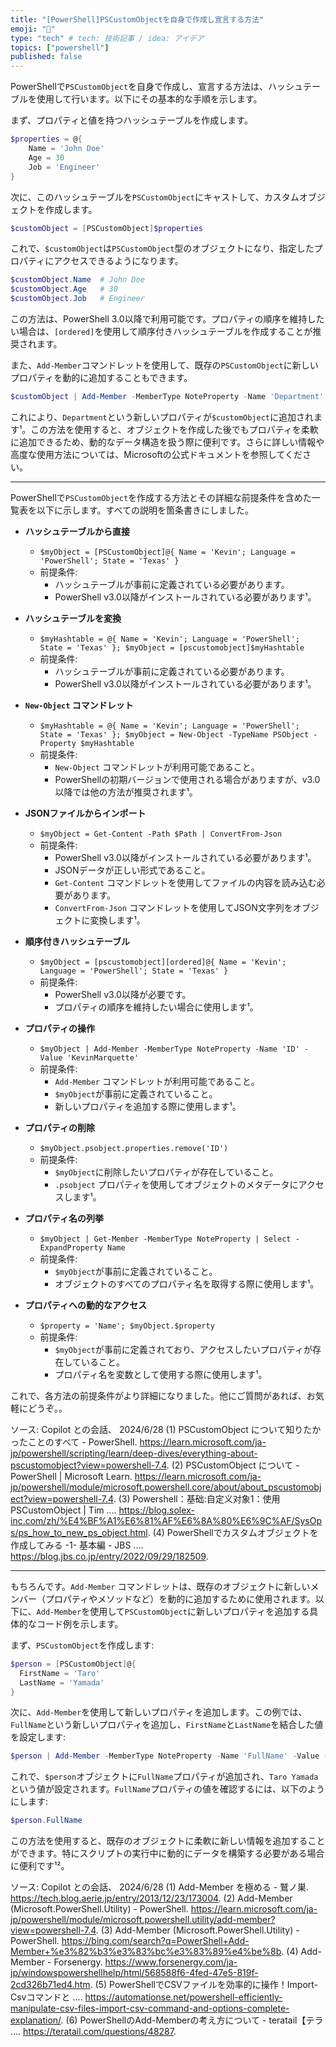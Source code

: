 ```yaml
---
title: "[PowerShell]PSCustomObjectを自身で作成し宣言する方法"
emoji: "🌟"
type: "tech" # tech: 技術記事 / idea: アイデア
topics: ["powershell"]
published: false
---
```


PowerShellで`PSCustomObject`を自身で作成し、宣言する方法は、ハッシュテーブルを使用して行います。以下にその基本的な手順を示します。

まず、プロパティと値を持つハッシュテーブルを作成します。

```powershell
$properties = @{
    Name = 'John Doe'
    Age = 30
    Job = 'Engineer'
}
```

次に、このハッシュテーブルを`PSCustomObject`にキャストして、カスタムオブジェクトを作成します。

```powershell
$customObject = [PSCustomObject]$properties
```

これで、`$customObject`は`PSCustomObject`型のオブジェクトになり、指定したプロパティにアクセスできるようになります。

```powershell
$customObject.Name  # John Doe
$customObject.Age   # 30
$customObject.Job   # Engineer
```

この方法は、PowerShell 3.0以降で利用可能です。プロパティの順序を維持したい場合は、`[ordered]`を使用して順序付きハッシュテーブルを作成することが推奨されます。

また、`Add-Member`コマンドレットを使用して、既存の`PSCustomObject`に新しいプロパティを動的に追加することもできます。

```powershell
$customObject | Add-Member -MemberType NoteProperty -Name 'Department' -Value 'Research and Development'
```

これにより、`Department`という新しいプロパティが`$customObject`に追加されます¹。この方法を使用すると、オブジェクトを作成した後でもプロパティを柔軟に追加できるため、動的なデータ構造を扱う際に便利です。さらに詳しい情報や高度な使用方法については、Microsoftの公式ドキュメントを参照してください。

---

PowerShellで`PSCustomObject`を作成する方法とその詳細な前提条件を含めた一覧表を以下に示します。すべての説明を箇条書きにしました。

- **ハッシュテーブルから直接**
  - `$myObject = [PSCustomObject]@{ Name = 'Kevin'; Language = 'PowerShell'; State = 'Texas' }`
  - 前提条件:
    - ハッシュテーブルが事前に定義されている必要があります。
    - PowerShell v3.0以降がインストールされている必要があります¹。

- **ハッシュテーブルを変換**
  - `$myHashtable = @{ Name = 'Kevin'; Language = 'PowerShell'; State = 'Texas' }; $myObject = [pscustomobject]$myHashtable`
  - 前提条件:
    - ハッシュテーブルが事前に定義されている必要があります。
    - PowerShell v3.0以降がインストールされている必要があります¹。

- **`New-Object` コマンドレット**
  - `$myHashtable = @{ Name = 'Kevin'; Language = 'PowerShell'; State = 'Texas' }; $myObject = New-Object -TypeName PSObject -Property $myHashtable`
  - 前提条件:
    - `New-Object` コマンドレットが利用可能であること。
    - PowerShellの初期バージョンで使用される場合がありますが、v3.0以降では他の方法が推奨されます¹。

- **JSONファイルからインポート**
  - `$myObject = Get-Content -Path $Path | ConvertFrom-Json`
  - 前提条件:
    - PowerShell v3.0以降がインストールされている必要があります¹。
    - JSONデータが正しい形式であること。
    - `Get-Content` コマンドレットを使用してファイルの内容を読み込む必要があります。
    - `ConvertFrom-Json` コマンドレットを使用してJSON文字列をオブジェクトに変換します¹。

- **順序付きハッシュテーブル**
  - `$myObject = [pscustomobject][ordered]@{ Name = 'Kevin'; Language = 'PowerShell'; State = 'Texas' }`
  - 前提条件:
    - PowerShell v3.0以降が必要です。
    - プロパティの順序を維持したい場合に使用します¹。

- **プロパティの操作**
  - `$myObject | Add-Member -MemberType NoteProperty -Name 'ID' -Value 'KevinMarquette'`
  - 前提条件:
    - `Add-Member` コマンドレットが利用可能であること。
    - `$myObject`が事前に定義されていること。
    - 新しいプロパティを追加する際に使用します¹。

- **プロパティの削除**
  - `$myObject.psobject.properties.remove('ID')`
  - 前提条件:
    - `$myObject`に削除したいプロパティが存在していること。
    - `.psobject` プロパティを使用してオブジェクトのメタデータにアクセスします¹。

- **プロパティ名の列挙**
  - `$myObject | Get-Member -MemberType NoteProperty | Select -ExpandProperty Name`
  - 前提条件:
    - `$myObject`が事前に定義されていること。
    - オブジェクトのすべてのプロパティ名を取得する際に使用します¹。

- **プロパティへの動的なアクセス**
  - `$property = 'Name'; $myObject.$property`
  - 前提条件:
    - `$myObject`が事前に定義されており、アクセスしたいプロパティが存在していること。
    - プロパティ名を変数として使用する際に使用します¹。

これで、各方法の前提条件がより詳細になりました。他にご質問があれば、お気軽にどうぞ。。

ソース: Copilot との会話、 2024/6/28
(1) PSCustomObject について知りたかったことのすべて - PowerShell. https://learn.microsoft.com/ja-jp/powershell/scripting/learn/deep-dives/everything-about-pscustomobject?view=powershell-7.4.
(2) PSCustomObject について - PowerShell | Microsoft Learn. https://learn.microsoft.com/ja-jp/powershell/module/microsoft.powershell.core/about/about_pscustomobject?view=powershell-7.4.
(3) Powershell：基础:自定义对象1：使用PSCustomObject | Tim .... https://blog.solex-inc.com/zh/%E4%BF%A1%E6%81%AF%E6%8A%80%E6%9C%AF/SysOps/ps_how_to_new_ps_object.html.
(4) PowerShellでカスタムオブジェクトを作成してみる -1- 基本編 - JBS .... https://blog.jbs.co.jp/entry/2022/09/29/182509.

---

もちろんです。`Add-Member` コマンドレットは、既存のオブジェクトに新しいメンバー（プロパティやメソッドなど）を動的に追加するために使用されます。以下に、`Add-Member`を使用して`PSCustomObject`に新しいプロパティを追加する具体的なコード例を示します。

まず、`PSCustomObject`を作成します:

```powershell
$person = [PSCustomObject]@{
  FirstName = 'Taro'
  LastName = 'Yamada'
}
```

次に、`Add-Member`を使用して新しいプロパティを追加します。この例では、`FullName`という新しいプロパティを追加し、`FirstName`と`LastName`を結合した値を設定します:

```powershell
$person | Add-Member -MemberType NoteProperty -Name 'FullName' -Value ($person.FirstName + ' ' + $person.LastName)
```

これで、`$person`オブジェクトに`FullName`プロパティが追加され、`Taro Yamada`という値が設定されます。`FullName`プロパティの値を確認するには、以下のようにします:

```powershell
$person.FullName
```

この方法を使用すると、既存のオブジェクトに柔軟に新しい情報を追加することができます。特にスクリプトの実行中に動的にデータを構築する必要がある場合に便利です¹²。

ソース: Copilot との会話、 2024/6/28
(1) Add-Member を極める - 鷲ノ巣. https://tech.blog.aerie.jp/entry/2013/12/23/173004.
(2) Add-Member (Microsoft.PowerShell.Utility) - PowerShell. https://learn.microsoft.com/ja-jp/powershell/module/microsoft.powershell.utility/add-member?view=powershell-7.4.
(3) Add-Member (Microsoft.PowerShell.Utility) - PowerShell. https://bing.com/search?q=PowerShell+Add-Member+%e3%82%b3%e3%83%bc%e3%83%89%e4%be%8b.
(4) Add-Member - Forsenergy. https://www.forsenergy.com/ja-jp/windowspowershellhelp/html/568588f6-4fed-47e5-819f-2cd326b71ed4.htm.
(5) PowerShellでCSVファイルを効率的に操作！Import-Csvコマンドと .... https://automationse.net/powershell-efficiently-manipulate-csv-files-import-csv-command-and-options-complete-explanation/.
(6) PowerShellのAdd-Memberの考え方について - teratail【テラ .... https://teratail.com/questions/48287.